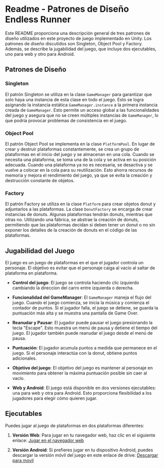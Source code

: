 # Readme - Patrones de Diseño Endless Runner

Este README proporciona una descripción general de tres patrones de diseño utilizados en este proyecto de juego implementado en Unity. Los patrones de diseño discutidos son Singleton, Object Pool y Factory. Además, se describe la jugabilidad del juego, que incluye dos ejecutables, uno para web y otro para Android.

## Patrones de Diseño

### Singleton

El patrón Singleton se utiliza en la clase `GameManager` para garantizar que solo haya una instancia de esta clase en todo el juego. Esto se logra asignando la instancia estática `GameManager.instance` a la primera instancia creada de `GameManager`. Esto permite un acceso global a las funcionalidades del juego y asegura que no se creen múltiples instancias de `GameManager`, lo que podría provocar problemas de consistencia en el juego.

### Object Pool

El patrón Object Pool se implementa en la clase `PlatformPool`. En lugar de crear y destruir plataformas constantemente, se crea un grupo de plataformas en el inicio del juego y se almacenan en una cola. Cuando se necesita una plataforma, se toma una de la cola y se activa en su posición adecuada. Cuando una plataforma ya no es necesaria, se desactiva y se vuelve a colocar en la cola para su reutilización. Esto ahorra recursos de memoria y mejora el rendimiento del juego, ya que se evita la creación y destrucción constante de objetos.

### Factory

El patrón Factory se utiliza en la clase `Platform` para crear objetos donut y adjuntarlos a las plataformas. La clase `DonutFactory` se encarga de crear instancias de donuts. Algunas plataformas tendrán donuts, mientras que otras no. Utilizando una fábrica, se abstrae la creación de donuts, permitiendo que las plataformas decidan si deben tener un donut o no sin exponer los detalles de la creación de donuts en el código de las plataformas.

## Jugabilidad del Juego

El juego es un juego de plataformas en el que el jugador controla un personaje. El objetivo es evitar que el personaje caiga al vacío al saltar de plataforma en plataforma.

- **Control del juego**: El juego se controla haciendo clic izquierdo cambiando la direccion del carro entre izquierda o derecha.

- **Funcionalidad del GameManager**: El `GameManager` maneja el flujo del juego. Cuando el juego comienza, se inicia la música y comienza el contador de puntos. Si el jugador falla, el juego se detiene, se guarda la puntuación más alta y se muestra una pantalla de Game Over.

- **Reanudar y Pausar**: El jugador puede pausar el juego presionando la tecla "Escape". Esto muestra un menú de pausa y detiene el tiempo del juego. El jugador también puede reanudar el juego desde el menú de pausa.

- **Puntuación**: El jugador acumula puntos a medida que permanece en el juego. Si el personaje interactúa con la donut, obtiene puntos adicionales.

- **Objetivo del juego**: El objetivo del juego es mantener al personaje en movimiento para obtener la máxima puntuación posible sin caer al vacío.

- **Web y Android**: El juego está disponible en dos versiones ejecutables: una para web y otra para Android. Esto proporciona flexibilidad a los jugadores para elegir cómo quieren jugar.

## Ejecutables

Puedes jugar al juego de plataformas en dos plataformas diferentes:

1. **Versión Web**: Para jugar en tu navegador web, haz clic en el siguiente enlace:
   [Jugar en el navegador web](https://a-la-fresh.itch.io/zig-zag-runner)

2. **Versión Android**: Si prefieres jugar en tu dispositivo Android, puedes descargar la versión móvil del juego en este enlace de drive:
   [Descargar para movil]([enlace_de_la_tienda_de_google_play](https://drive.google.com/file/d/1K2EBxF6H1spZ2benM9YRgF_uvfofWGKt/view?usp=sharing)https://drive.google.com/file/d/1K2EBxF6H1spZ2benM9YRgF_uvfofWGKt/view?usp=sharing)
